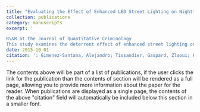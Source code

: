 ```yaml
---
title: "Evaluating the Effect of Enhanced LED Street Lighting on Nighttime Violent Crime in Newark, NJ."
collection: publications
category: manuscripts
excerpt: '

R\&R at the Journal of Quantitative Criminology
This study examines the deterrent effect of enhanced street lighting on nighttime violent crime in Newark, NJ, where high-pressure sodium lights were replaced with LED fixtures between 2019 and 2021. Using a quasi-experimental design with Difference-in-Difference setting and the 2021 Gardner estimator, we assess the impact of approximately 1,500 streetlight upgrades. Results show a significant short-term reduction in nighttime and outdoor violent crime of approximately 50% in the first two quarters post-replacement; the effect is mainly driven by a decrease in aggravated assaults and robberies. However, this effect disappears after two quarters, suggesting an adaptation to the new lighting environment. Long-term analysis doesn't show any significant reduction in violent or property crime in the long run (two years post-replacement).'
date: 2015-10-01
citation: ': Gimenez-Santana, Alejandro; Tissandier, Gaspard, Zlaoui; Khalil, Santos, Adriana; Caplan, Joel; Kennedy, Leslie (2025). &quot;Paper Title Number 3.&quot; <i>Journal 1</i>. 1(3).'
---
```


The contents above will be part of a list of publications, if the user clicks the link for the publication than the contents of section will be rendered as a full page, allowing you to provide more information about the paper for the reader. When publications are displayed as a single page, the contents of the above "citation" field will automatically be included below this section in a smaller font.
